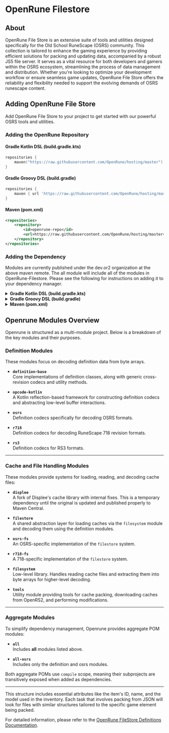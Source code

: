 # OpenRune Filestore

## About

OpenRune File Store is an extensive suite of tools and utilities designed specifically for the Old School RuneScape (OSRS) community. This collection is tailored to enhance the gaming experience by providing efficient solutions for packing and updating data, accompanied by a robust JS5 file server. It serves as a vital resource for both developers and gamers within the OSRS ecosystem, streamlining the process of data management and distribution. Whether you're looking to optimize your development workflow or ensure seamless game updates, OpenRune File Store offers the reliability and flexibility needed to support the evolving demands of OSRS runescape content.

## Adding OpenRune File Store

Add OpenRune File Store to your project to get started with our powerful OSRS tools and utilities.

### Adding the OpenRune Repository

#### Gradle Kotlin DSL (build.gradle.kts)

```kotlin
repositories {
    maven("https://raw.githubusercontent.com/OpenRune/hosting/master")
}
```

#### Gradle Groovy DSL (build.gradle)

```groovy
repositories {
    maven { url 'https://raw.githubusercontent.com/OpenRune/hosting/master' }
}
```

#### Maven (pom.xml)

```xml
<repositories>
    <repository>
        <id>openrune-repo</id>
        <url>https://raw.githubusercontent.com/OpenRune/hosting/master</url>
    </repository>
</repositories>
```

### Adding the Dependency

Modules are currently published under the dev.or2 organization at the above maven remote. The all module will include all of the modules in OpenRune-Filestore. Please see the following for instructions on adding it to your dependency manager.
<details>
<summary><b>Gradle Kotlin DSL (build.gradle.kts)</b></summary>

```kotlin
dependencies {
    implementation("dev.or2:all:2.1.1")
}
```

</details>

<details>
<summary><b>Gradle Groovy DSL (build.gradle)</b></summary>

```groovy
dependencies {
    implementation 'dev.or2:all:2.1.1'
}
```

</details>

<details>
<summary><b>Maven (pom.xml)</b></summary>

```xml
<dependency>
    <groupId>dev.or2</groupId>
    <artifactId>all</artifactId>
    <version>2.1.1</version>
</dependency>
```

</details>

## Openrune Modules Overview

Openrune is structured as a multi-module project. Below is a breakdown of the key modules and their purposes.

### Definition Modules

These modules focus on decoding definition data from byte arrays.

- **`definition-base`**  
  Core implementations of definition classes, along with generic cross-revision codecs and utility methods.

- **`opcode-kotlin`**  
  A Kotlin reflection-based framework for constructing definition codecs and abstracting low-level buffer interactions.

- **`osrs`**  
  Definition codecs specifically for decoding OSRS formats.

- **`r718`**  
  Definition codecs for decoding RuneScape 718 revision formats.

- **`rs3`**  
  Definition codecs for RS3 formats.

---

### Cache and File Handling Modules

These modules provide systems for loading, reading, and decoding cache files:

- **`displee`**  
  A fork of Displee's cache library with internal fixes. This is a temporary dependency until the original is updated and published properly to Maven Central.

- **`filestore`**  
  A shared abstraction layer for loading caches via the `filesystem` module and decoding them using the definition modules.

- **`osrs-fs`**  
  An OSRS-specific implementation of the `filestore` system.

- **`r718-fs`**  
  A 718-specific implementation of the `filestore` system.

- **`filesystem`**  
  Low-level library. Handles reading cache files and extracting them into byte arrays for higher-level decoding.

- **`tools`**  
  Utility module providing tools for cache packing, downloading caches from OpenRS2, and performing modifications.

---

### Aggregate Modules

To simplify dependency management, Openrune provides aggregate POM modules:

- **`all`**  
  Includes **all** modules listed above.

- **`all-osrs`**  
  Includes only the definition and osrs modules.

Both aggregate POMs use `compile` scope, meaning their subprojects are transitively exposed when added as dependencies.

---

This structure includes essential attributes like the item's ID, name, and the model used in the inventory. Each task that involves packing from JSON will look for files with similar structures tailored to the specific game element being packed.

For detailed information, please refer to the [OpenRune FileStore Definitions Documentation](https://github.com/OpenRune/OpenRune-FileStore/wiki).
